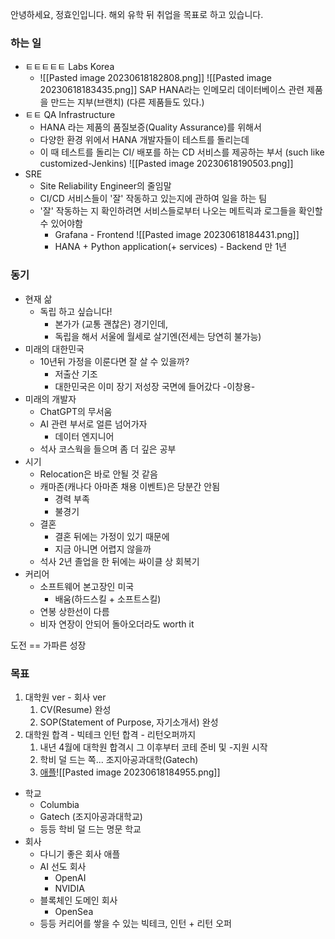 ---
---

안녕하세요, 정효인입니다.
해외 유학 뒤 취업을 목표로 하고 있습니다.

### 하는 일
- ㅌㅌㅌㅌㅌ Labs Korea
	- ![[Pasted image 20230618182808.png]]
	  ![[Pasted image 20230618183435.png]]
	  SAP HANA라는 인메모리 데이터베이스 관련 제품을 만드는 지부(브랜치) (다른 제품들도 있다.)
- ㅌㅌ QA Infrastructure
	- HANA 라는 제품의 품질보증(Quality Assurance)를 위해서
	- 다양한 환경 위에서 HANA 개발자들이 테스트를 돌리는데
	- 이 때 테스트를 돌리는 CI/ 배포를 하는 CD 서비스를 제공하는 부서 (such like customized-Jenkins)
	  ![[Pasted image 20230618190503.png]]
- SRE
	- Site Reliability Engineer의 줄임말
	- CI/CD 서비스들이 '잘' 작동하고 있는지에 관하여 일을 하는 팀
	- '잘' 작동하는 지 확인하려면 서비스들로부터 나오는 메트릭과 로그들을 확인할 수 있어야함
		- Grafana - Frontend
		  ![[Pasted image 20230618184431.png]]
		- HANA + Python application(+ services) - Backend
만 1년

### 동기
- 현재 삶
	- 독립 하고 싶습니다!
		- 본가가 (교통 괜찮은) 경기인데,
		- 독립을 해서 서울에 월세로 살기엔(전세는 당연히 불가능)
- 미래의 대한민국
	- 10년뒤 가정을 이룬다면 잘 살 수 있을까?
		- 저출산 기조
		- 대한민국은 이미 장기 저성장 국면에 들어갔다 -이창용-
- 미래의 개발자
	- ChatGPT의 무서움
	- AI 관련 부서로 얼른 넘어가자
		- 데이터 엔지니어
	- 석사 코스웍을 들으며 좀 더 깊은 공부
- 시기
	- Relocation은 바로 안될 것 같음
	- 캐마존(캐나다 아마존 채용 이벤트)은 당분간 안됨
		- 경력 부족
		- 불경기
	- 결혼
		- 결혼 뒤에는 가정이 있기 때문에
		- 지금 아니면 어렵지 않을까
	- 석사 2년 졸업을 한 뒤에는 싸이클 상 회복기
- 커리어
	- 소프트웨어 본고장인 미국
		- 배움(하드스킬 + 소프트스킬)
	- 연봉 상한선이 다름
	- 비자 연장이 안되어 돌아오더라도 worth it

도전 == 가파른 성장

### 목표
1. 대학원 ver - 회사 ver
	1. CV(Resume) 완성
	2. SOP(Statement of Purpose, 자기소개서) 완성
2. 대학원 합격 - 빅테크 인턴 합격 - 리턴오퍼까지
	1. 내년 4월에 대학원 합격시 그 이후부터 코테 준비 및 -지원 시작
	2. 학비 덜 드는 쪽... 조지아공과대학(Gatech)
	3. [애플](https://jobs.apple.com/en-us/details/200480063/software-engineering-internships?team=STDNT)![[Pasted image 20230618184955.png]]












- 학교
	- Columbia
	- Gatech (조지아공과대학교)
	- 등등 학비 덜 드는 명문 학교
- 회사
	- 다니기 좋은 회사
		애플
	- AI 선도 회사
		- OpenAI
		- NVIDIA
	- 블록체인 도메인 회사
		- OpenSea
	- 등등 커리어를 쌓을 수 있는 빅테크, 인턴 + 리턴 오퍼
